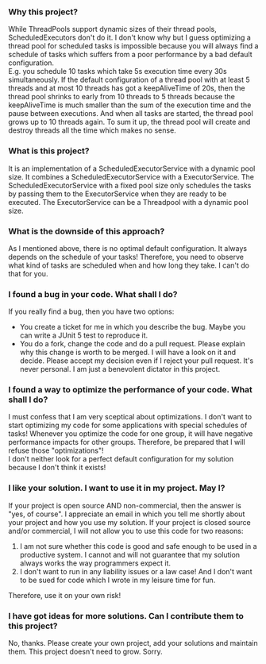 ### Why this project?
While ThreadPools support dynamic sizes of their thread pools, 
ScheduledExecutors don't do it. I don't know why but I guess optimizing a thread pool 
for scheduled tasks is impossible because you will always find a schedule of tasks which
suffers from a poor performance by a bad default configuration.  
E.g. you schedule 10 tasks which take 5s execution time every 30s simultaneously. If the default configuration of
a thread pool with at least 5 threads and at most 10 threads has got a keepAliveTime of 20s, 
then the thread pool shrinks to early from 10 threads to 5 threads because the keepAliveTime is much smaller 
than the sum of the execution time and the pause between executions. And when all tasks are started, 
the thread pool grows up to 10 threads again.
To sum it up, the thread pool will create and destroy threads all the time which makes no sense.

### What is this project?
It is an implementation of a ScheduledExecutorService with a dynamic pool size.
It combines a ScheduledExecutorService with a ExecutorService.
The ScheduledExecutorService with a fixed pool size only schedules the tasks
by passing them to the ExecutorService when they are ready to be executed.
The ExecutorService can be a Threadpool with a dynamic pool size.

### What is the downside of this approach?
As I mentioned above, there is no optimal default configuration. 
It always depends on the schedule of your tasks!
Therefore, you need to observe what kind of tasks are scheduled when and how long they take.
I can't do that for you.

### I found a bug in your code. What shall I do?
If you really find a bug, then you have two options:
* You create a ticket for me in which you describe the bug.
Maybe you can write a JUnit 5 test to reproduce it.
* You do a fork, change the code and do a pull request.
Please explain why this change is worth to be merged.
  I will have a look on it and decide. Please accept my decision even if I reject your pull request.
  It's never personal. I am just a benevolent dictator in this project.

### I found a way to optimize the performance of your code. What shall I do?
I must confess that I am very sceptical about optimizations.
I don't want to start optimizing my code for some applications with special schedules of tasks!
Whenever you optimize the code for one group, it will have negative performance impacts for other groups.
Therefore, be prepared that I will refuse those "optimizations"!   
I don't neither look for a perfect default configuration for my solution because I don't think it exists!

### I like your solution. I want to use it in my project. May I?
If your project is open source AND non-commercial, then the answer is "yes, of course". 
I appreciate an email in which you tell me shortly about your project and how you use my solution.
If your project is closed source and/or commercial, I will not allow you to use this code for two reasons:
1. I am not sure whether this code is good and safe enough to be used in a productive system.
   I cannot and will not guarantee that my solution always works the way programmers expect it.
2. I don't want to run in any liability issues or a law case!
   And I don't want to be sued for code which I wrote in my leisure time for fun.
   
Therefore, use it on your own risk!

### I have got ideas for more solutions. Can I contribute them to this project?
No, thanks. Please create your own project, add your solutions and maintain them. 
This project doesn't need to grow. Sorry.

